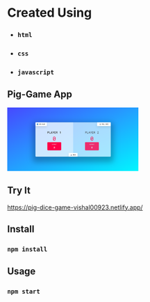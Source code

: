 # Created Using

-   ### `html`
-   ### `css`
-   ### `javascript`

## Pig-Game App

<img src="app-preview.png" width="60%" height="60%" />

## Try It

https://pig-dice-game-vishal00923.netlify.app/

## Install

### `npm install`

## Usage

### `npm start`
